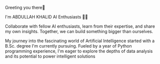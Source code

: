 Greeting you there👋

I'm   ABDULLAH KHALID AI Enthusiasts 👨‍💻


Collaborate with fellow AI enthusiasts, learn from their expertise, and share my own insights. Together, we can build something bigger than ourselves.



My journey into the fascinating world of Artificial Intelligence started with a B.Sc. degree I'm currently pursuing.
Fueled by a year of Python programming experience, I'm eager to explore the depths of data analysis and its potential to power intelligent solutions
